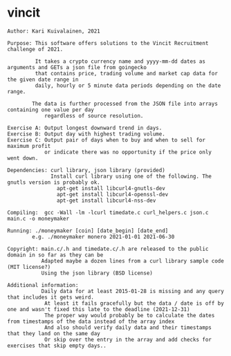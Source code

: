 # vincit

    Author: Kari Kuivalainen, 2021

    Purpose: This software offers solutions to the Vincit Recruitment challenge of 2021.
    
             It takes a crypto currency name and yyyy-mm-dd dates as arguments and GETs a json file from goingecko
             that contains price, trading volume and market cap data for the given date range in
             daily, hourly or 5 minute data periods depending on the date range.
             
            The data is further processed from the JSON file into arrays containing one value per day
                regardless of source resolution.
             
    Exercise A: Output longest downward trend in days.
    Exercise B: Output day with highest trading volume.
    Exercise C: Output pair of days when to buy and when to sell for maximum profit
                or indicate there was no opportunity if the price only went down.

    Dependencies: curl library, json library (provided)
                  Install curl library using one of the following. The gnutls version is probably ok.
                    apt-get install libcurl4-gnutls-dev
                    apt-get install libcurl4-openssl-dev
                    apt-get install libcurl4-nss-dev
                  
    Compiling:  gcc -Wall -lm -lcurl timedate.c curl_helpers.c json.c main.c -o moneymaker
    
    Running: ./moneymaker [coin] [date_begin] [date_end]
            e.g. ./moneymaker monero 2021-01-01 2021-06-30

    Copyright: main.c/.h and timedate.c/.h are released to the public domain in so far as they can be
               Adapted maybe a dozen lines from a curl library sample code (MIT license?)
               Using the json library (BSD license)
               
    Additional information:
               Daily data for at least 2015-01-28 is missing and any query that includes it gets weird.
                At least it fails gracefully but the data / date is off by one and wasn't fixed this late to the deadline (2021-12-31)
                The proper way would probably be to calculate the dates from timestamps of the data instead of the array index
                And also should verify daily data and their timestamps that they land on the same day
                Or skip over the entry in the array and add checks for exercises that skip empty days..
